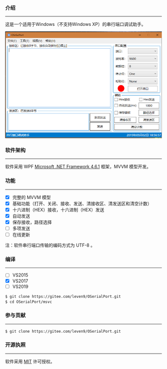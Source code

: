 ### 介绍
---------------------
这是一个适用于Windows（不支持Windows XP）的串行端口调试助手。

![OSerialPort](Docs/images/OserialPort.PNG)

### 软件架构
---------------------
软件采用 WPF [Microsoft .NET Framework 4.6.1](https://www.microsoft.com/zh-CN/download/details.aspx?id=49982) 框架，MVVM 模型开发。

### 功能
---------------------
- [X] 完整的 MVVM 模型
- [X] 基础功能（打开、关闭、接收、发送、清接收区、清发送区和清空计数）
- [X] 十六进制（HEX）接收，十六进制（HEX）发送
- [X] 自动发送
- [X] 保存接收，路径选择
- [ ] 多项发送
- [ ] 在线更新

注：软件串行端口传输的编码方式为 UTF-8 。

### 编译
--------------------
- [ ] VS2015
- [X] VS2017
- [ ] VS2019

```bash
$ git clone https://gitee.com/leven9/OSerialPort.git
$ cd OSerialPort/msvc
```

### 参与贡献
--------------------
```bash
$ git clone https://gitee.com/leven9/OSerialPort.git
```

### 开源执照
---------------------
软件采用 [MIT](https://gitee.com/leven9/OSerialPort/blob/master/LICENSE) 许可授权。